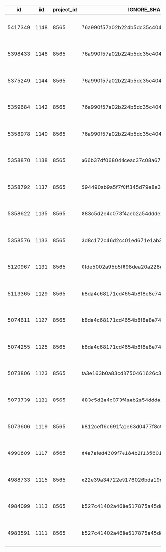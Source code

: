 | id | iid | project_id | IGNORE_SHA | COMMIT_BRANCH_NAME | status | PIPELINE_TRIGGER | created_at | updated_at | IGNORE_WEB_URL | name |
|-|-|-|-|-|-|-|-|-|-|-|
| 5417349 | 1148 | 8565 | 76a990f57a02b224b5dc35c404e70a6fef23adb8 | MPAS | success | schedule | 2024-08-08T22:33:04.542Z | 2024-08-08T23:24:02.495Z | https://sgts.gitlab-dedicated.com/wog/gvt/gathersg/gvt-gathersg/ccrm-qe/-/pipelines/5417349 | None |
| 5398433 | 1146 | 8565 | 76a990f57a02b224b5dc35c404e70a6fef23adb8 | MPAS | success | schedule | 2024-08-07T22:33:05.348Z | 2024-08-07T23:30:05.255Z | https://sgts.gitlab-dedicated.com/wog/gvt/gathersg/gvt-gathersg/ccrm-qe/-/pipelines/5398433 | None |
| 5375249 | 1144 | 8565 | 76a990f57a02b224b5dc35c404e70a6fef23adb8 | MPAS | success | schedule | 2024-08-06T22:33:03.770Z | 2024-08-06T23:22:58.190Z | https://sgts.gitlab-dedicated.com/wog/gvt/gathersg/gvt-gathersg/ccrm-qe/-/pipelines/5375249 | None |
| 5359684 | 1142 | 8565 | 76a990f57a02b224b5dc35c404e70a6fef23adb8 | MPAS | success | schedule | 2024-08-06T05:39:07.845Z | 2024-08-06T06:42:13.350Z | https://sgts.gitlab-dedicated.com/wog/gvt/gathersg/gvt-gathersg/ccrm-qe/-/pipelines/5359684 | None |
| 5358978 | 1140 | 8565 | 76a990f57a02b224b5dc35c404e70a6fef23adb8 | MPAS | success | schedule | 2024-08-06T05:02:51.142Z | 2024-08-06T05:08:10.551Z | https://sgts.gitlab-dedicated.com/wog/gvt/gathersg/gvt-gathersg/ccrm-qe/-/pipelines/5358978 | None |
| 5358870 | 1138 | 8565 | a66b37df068044ceac37c08a673c4f0af17ab390 | MPAS | success | schedule | 2024-08-06T04:55:46.388Z | 2024-08-06T05:00:50.278Z | https://sgts.gitlab-dedicated.com/wog/gvt/gathersg/gvt-gathersg/ccrm-qe/-/pipelines/5358870 | None |
| 5358792 | 1137 | 8565 | 594490ab9a5f7f0ff345d79e8e34d96bc42d5cda | MPAS | skipped | schedule | 2024-08-06T04:51:48.957Z | 2024-08-06T04:51:49.386Z | https://sgts.gitlab-dedicated.com/wog/gvt/gathersg/gvt-gathersg/ccrm-qe/-/pipelines/5358792 | None |
| 5358622 | 1135 | 8565 | 883c5d2e4c073f4aeb2a54ddde1d1bedc51b24a6 | development | success | web | 2024-08-06T04:39:54.218Z | 2024-08-06T04:43:20.082Z | https://sgts.gitlab-dedicated.com/wog/gvt/gathersg/gvt-gathersg/ccrm-qe/-/pipelines/5358622 | None |
| 5358576 | 1133 | 8565 | 3d8c172c46d2c401ed671e1ab3f4e84cd6d064f7 | MPAS | success | schedule | 2024-08-06T04:36:31.987Z | 2024-08-06T04:37:27.119Z | https://sgts.gitlab-dedicated.com/wog/gvt/gathersg/gvt-gathersg/ccrm-qe/-/pipelines/5358576 | None |
| 5120967 | 1131 | 8565 | 0fde5002a95b5f698dea20a228e178036da3a7ef | MPAS | success | web | 2024-07-23T02:33:08.747Z | 2024-07-23T04:05:30.816Z | https://sgts.gitlab-dedicated.com/wog/gvt/gathersg/gvt-gathersg/ccrm-qe/-/pipelines/5120967 | None |
| 5113365 | 1129 | 8565 | b8da4c68171cd4654b8f8e8e74b65ac6b97df8cb | MPAS | success | web | 2024-07-22T10:21:40.540Z | 2024-07-22T11:33:16.554Z | https://sgts.gitlab-dedicated.com/wog/gvt/gathersg/gvt-gathersg/ccrm-qe/-/pipelines/5113365 | None |
| 5074611 | 1127 | 8565 | b8da4c68171cd4654b8f8e8e74b65ac6b97df8cb | MPAS | success | web | 2024-07-19T04:27:45.230Z | 2024-07-19T05:39:21.028Z | https://sgts.gitlab-dedicated.com/wog/gvt/gathersg/gvt-gathersg/ccrm-qe/-/pipelines/5074611 | None |
| 5074255 | 1125 | 8565 | b8da4c68171cd4654b8f8e8e74b65ac6b97df8cb | MPAS | success | web | 2024-07-19T04:08:34.551Z | 2024-07-19T04:15:39.391Z | https://sgts.gitlab-dedicated.com/wog/gvt/gathersg/gvt-gathersg/ccrm-qe/-/pipelines/5074255 | None |
| 5073806 | 1123 | 8565 | fa3e163b0a83cd3750461626c37427f1c516e4a1 | MPAS | success | web | 2024-07-19T03:51:18.220Z | 2024-07-19T03:55:20.825Z | https://sgts.gitlab-dedicated.com/wog/gvt/gathersg/gvt-gathersg/ccrm-qe/-/pipelines/5073806 | None |
| 5073739 | 1121 | 8565 | 883c5d2e4c073f4aeb2a54ddde1d1bedc51b24a6 | development | success | web | 2024-07-19T03:47:59.483Z | 2024-07-19T03:48:52.085Z | https://sgts.gitlab-dedicated.com/wog/gvt/gathersg/gvt-gathersg/ccrm-qe/-/pipelines/5073739 | None |
| 5073606 | 1119 | 8565 | b812ceff6c691fa1e63d0477f8c954706c9baea2 | MPAS | success | web | 2024-07-19T03:40:38.440Z | 2024-07-19T03:42:54.963Z | https://sgts.gitlab-dedicated.com/wog/gvt/gathersg/gvt-gathersg/ccrm-qe/-/pipelines/5073606 | None |
| 4990809 | 1117 | 8565 | d4a7afed4309f7e184b2f135601a86c211584217 | CL+ | success | web | 2024-07-15T06:50:15.079Z | 2024-07-15T06:50:57.024Z | https://sgts.gitlab-dedicated.com/wog/gvt/gathersg/gvt-gathersg/ccrm-qe/-/pipelines/4990809 | None |
| 4988733 | 1115 | 8565 | e22e39a34722e9176026bda19dfd19199affb520 | CL+ | success | web | 2024-07-15T05:36:29.280Z | 2024-07-15T06:50:17.516Z | https://sgts.gitlab-dedicated.com/wog/gvt/gathersg/gvt-gathersg/ccrm-qe/-/pipelines/4988733 | None |
| 4984099 | 1113 | 8565 | b527c41402a468e517875a45d875643eebd40814 | CL+ | success | web | 2024-07-15T02:08:10.921Z | 2024-07-15T02:09:57.660Z | https://sgts.gitlab-dedicated.com/wog/gvt/gathersg/gvt-gathersg/ccrm-qe/-/pipelines/4984099 | None |
| 4983591 | 1111 | 8565 | b527c41402a468e517875a45d875643eebd40814 | CL+ | success | web | 2024-07-15T01:45:27.369Z | 2024-07-15T01:46:24.339Z | https://sgts.gitlab-dedicated.com/wog/gvt/gathersg/gvt-gathersg/ccrm-qe/-/pipelines/4983591 | None |


